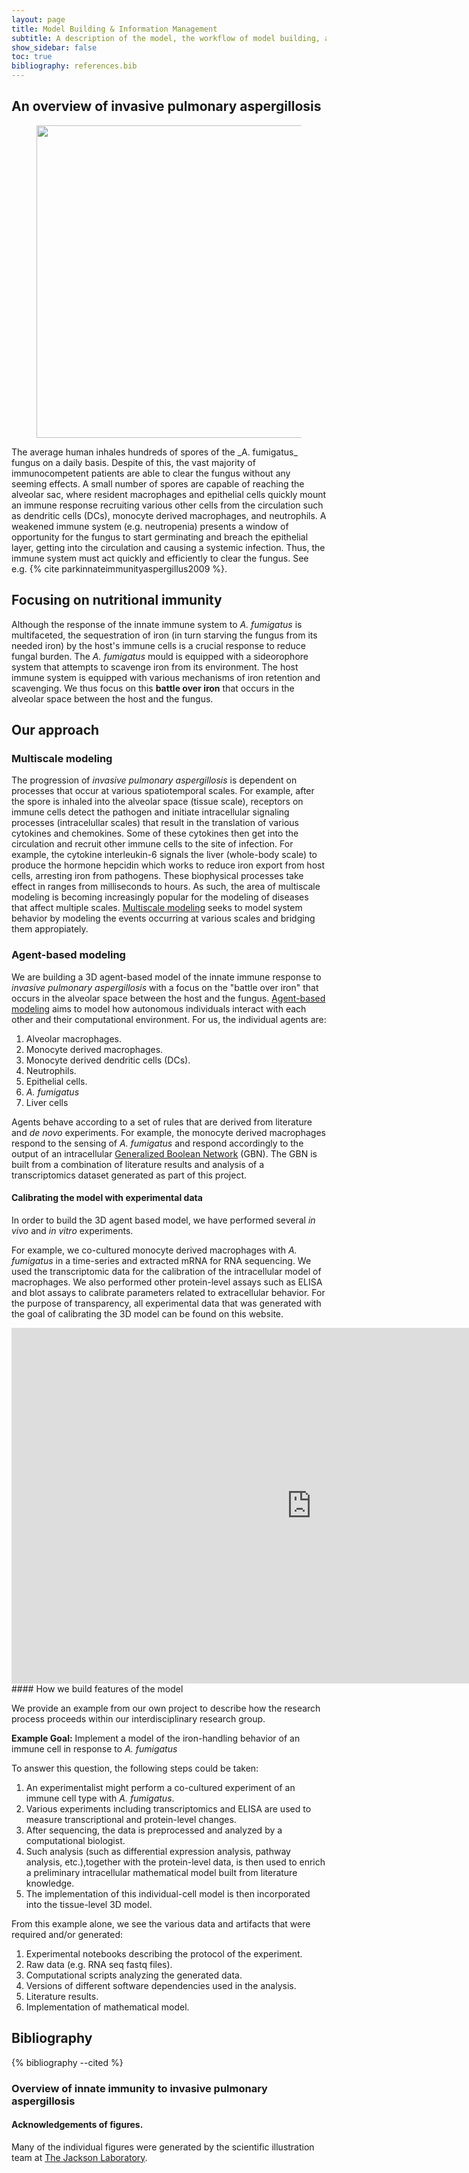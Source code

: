 ```yaml
---
layout: page
title: Model Building & Information Management
subtitle: A description of the model, the workflow of model building, and associated data.
show_sidebar: false
toc: true
bibliography: references.bib
---
```


## An overview of invasive pulmonary aspergillosis
<figure class="center">
    <img  src="https://data.nutritionallungimmunity.org/api/v1/file/5dfce32bc1b2cfe0661e5629/download?contentDisposition=inline" width="700" height="500"/>
</figure>
The average human inhales hundreds of spores of the _A. fumigatus_ fungus on a daily basis. Despite of this, the vast majority of immunocompetent patients are able to clear the fungus without any seeming effects. A small number of spores are capable of reaching the alveolar sac, where resident macrophages and epithelial cells quickly mount an immune response recruiting various other cells from the circulation such as dendritic cells (DCs), monocyte derived macrophages, and neutrophils. A weakened immune system (e.g. neutropenia) presents a window of opportunity for the fungus to start germinating and breach the epithelial layer, getting into the circulation and causing a systemic infection. Thus, the immune system must act quickly and efficiently to clear the fungus. See e.g. {% cite parkinnateimmunityaspergillus2009 %}.

## Focusing on nutritional immunity
Although the response of the innate immune system to _A. fumigatus_ is multifaceted, the sequestration of iron (in turn starving the fungus from its needed iron) by the host's immune cells is a crucial response to reduce fungal burden. The _A. fumigatus_ mould is equipped with a sideorophore system that attempts to scavenge iron from its environment. The host immune system is equipped with various mechanisms of iron retention and scavenging. We thus focus on this __battle over iron__ that occurs in the alveolar space between the host and the fungus.

## Our approach
### Multiscale modeling
The progression of _invasive pulmonary aspergillosis_ is dependent on processes that occur at various spatiotemporal scales. For example, after the spore is inhaled into the alveolar space (tissue scale), receptors on immune cells detect the pathogen and initiate intracellular signaling processes (intracelullar scales) that result in the translation of various cytokines and chemokines. Some of these cytokines then get into the circulation and recruit other immune cells to the site of infection. For example, the cytokine interleukin-6 signals the liver (whole-body scale) to produce the hormone hepcidin which works to reduce iron export from host cells, arresting iron from pathogens. These biophysical processes take effect in ranges from milliseconds to hours. As such, the area of multiscale modeling is becoming increasingly popular for the modeling of diseases that affect multiple scales. [Multiscale modeling](https://en.wikipedia.org/wiki/Multiscale_modeling) seeks to model system behavior by modeling the events occurring at various scales and bridging them appropiately.

### Agent-based modeling

We are building a 3D agent-based model of the innate immune response to _invasive pulmonary aspergillosis_ with a focus on the "battle over iron" that occurs in the alveolar space between the host and the fungus. [Agent-based modeling](https://en.wikipedia.org/wiki/Agent-based_model) aims to model how autonomous individuals interact with each other and their computational environment. For us, the individual agents are:

1. Alveolar macrophages.
1. Monocyte derived macrophages.
1. Monocyte derived dendritic cells (DCs).
1. Neutrophils.
1. Epithelial cells.
1. _A. fumigatus_
1. Liver cells

Agents behave according to a set of rules that are derived from literature and _de novo_ experiments. For example, the monocyte derived macrophages respond to the sensing of _A. fumigatus_ and respond accordingly to the output of an intracellular [Generalized Boolean Network](https://en.wikipedia.org/wiki/Boolean_network) (GBN). The GBN is built from a combination of literature results and analysis of a transcriptomics dataset generated as part of this project.


#### Calibrating the model with experimental data

In order to build the 3D agent based model, we have performed several _in vivo_ and _in vitro_ experiments.

For example, we co-cultured monocyte derived macrophages with _A. fumigatus_ in a time-series and extracted mRNA for RNA sequencing. We used the transcriptomic data for the calibration of the intracellular model of macrophages. We also performed other protein-level assays such as ELISA and blot assays to calibrate parameters related to extracellular behavior. For the purpose of transparency, all experimental data that was generated with the goal of calibrating the 3D model can be found on this website.

<!--<figure>
<img  src="https://data.nutritionallungimmunity.org/api/v1/file/5e0f99d4c1b2cfe0661e564d/download?contentDisposition=inline" width="400" height="250"/>
<figcaption>A summary of our experimental pipeline for monocyte-derived macrophages.</figcaption>
</figure>
-->

<iframe src="https://docs.google.com/presentation/d/e/2PACX-1vQ7A_8RVpvcs5nGXfv8Z1cpbMmXgQNWPf_wV0_xkRU-d5o7QHlyDDgu2BORifCbUmxyz3dqkIJaU7_t/embed?start=false&loop=false&delayms=3000" frameborder="0" width="960" height="569" allowfullscreen="true" mozallowfullscreen="true" webkitallowfullscreen="true"></iframe>
#### How we build features of the model

 We provide an example from our own project to describe how the research process proceeds within our interdisciplinary research group.

__Example Goal:__ Implement a model of the iron-handling behavior of an immune cell in response to _A. fumigatus_

  To answer this question, the following steps could be taken:
  1. An experimentalist might perform a co-cultured experiment of an immune cell type with _A. fumigatus_.
  2. Various experiments including transcriptomics and ELISA are used to measure transcriptional and protein-level changes.
  3. After sequencing, the data is preprocessed and analyzed by a computational biologist.
  4. Such analysis (such as differential expression analysis, pathway analysis, etc.),together with the protein-level data, is then used to enrich a preliminary intracellular mathematical model built from literature knowledge.
  5. The implementation of this individual-cell model is then incorporated into the tissue-level 3D model.

  From this example alone, we see the various data and artifacts that were required and/or generated:
  1. Experimental notebooks describing the protocol of the experiment.
  2. Raw data (e.g. RNA seq fastq files).
  3. Computational scripts analyzing the generated data.
  4. Versions of different software dependencies used in the analysis.
  5. Literature results.
  6. Implementation of mathematical model.



## Bibliography

{% bibliography --cited %}


### Overview of innate immunity to invasive pulmonary aspergillosis

####  Acknowledgements of figures.

Many of the individual figures were generated by the scientific illustration team at [The Jackson Laboratory](https://www.jax.org).

